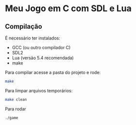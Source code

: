 # Meu Jogo em C com SDL e Lua

## Compilação

É necessário ter instalados:

- GCC (ou outro compilador C)
- SDL2
- Lua (versão 5.4 recomendada)
- make

Para compilar acesse a pasta do projeto e rode:

```bash
make
```

Para limpar arquivos temporários:

```bash
make clean
```

Para rodar

```bash
./game
```



